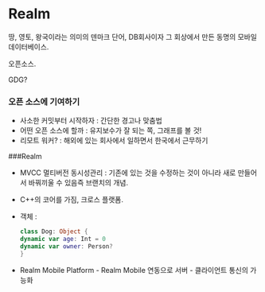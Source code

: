 # Realm

땅, 영토, 왕국이라는 의미의 덴마크 단어, DB회사이자 그 회상에서 만든 동명의 모바일 데이터베이스.


오픈소스.

GDG?

### 오픈 소스에 기여하기
- 사소한 커밋부터 시작하자 : 간단한 경고나 맞춤법
- 어떤 오픈 소스에 할까 : 유지보수가 잘 되는 쪽, 그래프를 볼 것!
- 리모트 워커? : 해외에 있는 회사에서 일하면서 한국에서 근무하기

###Realm

- MVCC 멀티버전 동시성관리 : 기존에 있는 것을 수정하는 것이 아니라 새로 만들어서 바꿔끼울 수 있음즉 브랜치의 개념.
- C++의 코어를 가짐, 크로스 플랫폼.
- 객체 : 

	```swift
	class Dog: Object {
	dynamic var age: Int = 0
	dynamic var owner: Person?
	}
	
	```
- Realm Mobile Platform - Realm Mobile 연동으로 서버 - 클라이언트 통신의 가능화

